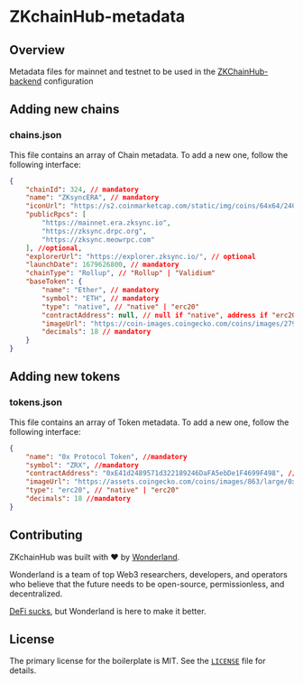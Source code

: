 # ZKchainHub-metadata

## Overview

Metadata files for mainnet and testnet to be used in the [ZKChainHub-backend](https://github.com/defi-wonderland/ZKchainHub-backend) configuration

## Adding new chains

### chains.json

This file contains an array of Chain metadata. To add a new one, follow the following interface:

```json
{
    "chainId": 324, // mandatory
    "name": "ZKsyncERA", // mandatory
    "iconUrl": "https://s2.coinmarketcap.com/static/img/coins/64x64/24091.png", // optional
    "publicRpcs": [
        "https://mainnet.era.zksync.io",
        "https://zksync.drpc.org",
        "https://zksync.meowrpc.com"
    ], //optional,
    "explorerUrl": "https://explorer.zksync.io/", // optional
    "launchDate": 1679626800, // mandatory
    "chainType": "Rollup", // "Rollup" | "Validium"
    "baseToken": {
        "name": "Ether", // mandatory
        "symbol": "ETH", // mandatory
        "type": "native", // "native" | "erc20"
        "contractAddress": null, // null if "native", address if "erc20"
        "imageUrl": "https://coin-images.coingecko.com/coins/images/279/large/ethereum.png?1696501628", // optional
        "decimals": 18 // mandatory
    }
}
```

## Adding new tokens

### tokens.json

This file contains an array of Token metadata. To add a new one, follow the following interface:

```json
{
    "name": "0x Protocol Token", //mandatory
    "symbol": "ZRX", //mandatory
    "contractAddress": "0xE41d2489571d322189246DaFA5ebDe1F4699F498", // null if "native", address if "erc20"
    "imageUrl": "https://assets.coingecko.com/coins/images/863/large/0x.png?1696501996", //optional
    "type": "erc20", // "native" | "erc20"
    "decimals": 18 //mandatory
}
```

## Contributing

ZKchainHub was built with ❤️ by [Wonderland](https://defi.sucks).

Wonderland is a team of top Web3 researchers, developers, and operators who believe that the future needs to be open-source, permissionless, and decentralized.

[DeFi sucks](https://defi.sucks), but Wonderland is here to make it better.

## License

The primary license for the boilerplate is MIT. See the [`LICENSE`](./LICENSE) file for details.